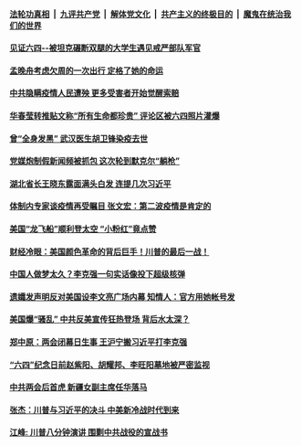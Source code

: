 

####  [法轮功真相](../../../../basic/blob/master/README.md?t=06030431) &nbsp;|&nbsp; [九评共产党](../../../../9ping.md/blob/master/README.md?t=06030431) &nbsp;|&nbsp; [解体党文化](../../../../jtdwh.md/blob/master/README.md?t=06030431)  &nbsp;|&nbsp; [共产主义的终极目的](../../../../gczydzjmd.md/blob/master/README.md?t=06030431) &nbsp;|&nbsp; [魔鬼在统治我们的世界](../../../../mgztzwmdsj.md/blob/master/README.md?t=06030431) 

#### [见证六四--被坦克碾断双腿的大学生遇见戒严部队军官](../pages/soh5/385693.md?t=06030431) 
#### [孟晚舟考虑欠周的一次出行  定格了她的命运](../pages/soh5/385669.md?t=06030431) 
#### [中共隐瞒疫情人民遭殃 更多受害者开始觉醒索赔](../pages/soh5/385636.md?t=06030431) 
#### [华春莹转推贴文称“所有生命都珍贵” 评论区被六四照片灌爆](../pages/soh5/385609.md?t=06030431) 
#### [曾“全身发黑” 武汉医生胡卫锋染疫去世 ](../pages/soh5/385576.md?t=06030431) 
#### [党媒炮制假新闻频被抓包 这次轮到默克尔“躺枪”](../pages/soh5/385540.md?t=06030431) 
#### [湖北省长王晓东露面满头白发 连提几次习近平](../pages/soh5/385570.md?t=06030431) 
#### [体制内专家谈疫情再受瞩目 张文宏：第二波疫情是肯定的](../pages/soh5/385510.md?t=06030431) 
#### [美国“龙飞船”顺利登太空 “小粉红”竟点赞](../pages/soh5/385483.md?t=06030431) 
#### [财经冷眼：美国颜色革命的背后巨手！川普的最后一战！](../pages/soh5/385468.md?t=06030431) 
#### [中国人做梦太久？李克强一句实话像投下超级核弹](../pages/soh5/385465.md?t=06030431) 
#### [遗孀发声明反对美国设李文亮广场内幕 知情人：官方用她帐号发](../pages/soh5/385423.md?t=06030431) 
#### [美国爆“骚乱” 中共反美宣传狂热登场 背后水太深？](../pages/soh5/385426.md?t=06030431) 
#### [郑中原：两会闭幕日生事 王沪宁搬习近平打李克强](../pages/soh5/385432.md?t=06030431) 
#### [“六四”纪念日前赵紫阳、胡耀邦、李旺阳墓地被严密监视](../pages/soh5/385390.md?t=06030431) 
#### [中共两会后首虎  新疆女副主席任华落马](../pages/soh5/385360.md?t=06030431) 
#### [张杰：川普与习近平的决斗  中美新冷战时代到来](../pages/soh5/385357.md?t=06030431) 
#### [江峰: 川普八分钟演讲  围剿中共战役的宣战书](../pages/soh5/385336.md?t=06030431) 
